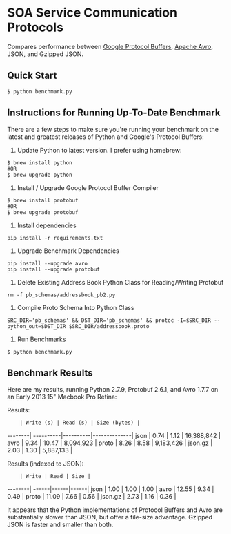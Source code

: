 # SOA Service Communication Protocols

Compares performance between [Google Protocol Buffers](https://developers.google.com/protocol-buffers/), [Apache Avro](http://avro.apache.org/), JSON, and Gzipped JSON.

## Quick Start
```
$ python benchmark.py
```

## Instructions for Running Up-To-Date Benchmark
There are a few steps to make sure you're running your benchmark on the latest and greatest releases
of Python and Google's Protocol Buffers:

1. Update Python to latest version. I prefer using homebrew:
  ```
  $ brew install python
  #OR
  $ brew upgrade python
  ```
1. Install / Upgrade Google Protocol Buffer Compiler
  ```
  $ brew install protobuf
  #OR
  $ brew upgrade protobuf
  ```
1. Install dependencies
  ```
  pip install -r requirements.txt
  ```
1. Upgrade Benchmark Dependencies
  ```
  pip install --upgrade avro
  pip install --upgrade protobuf
  ```
1. Delete Existing Address Book Python Class for Reading/Writing Protobuf
  ```
  rm -f pb_schemas/addressbook_pb2.py
  ```
1. Compile Proto Schema Into Python Class
  ```
  SRC_DIR='pb_schemas' && DST_DIR='pb_schemas' && protoc -I=$SRC_DIR --python_out=$DST_DIR $SRC_DIR/addressbook.proto
  ```
1. Run Benchmarks
  ```
  $ python benchmark.py
  ```


## Benchmark Results
Here are my results, running Python 2.7.9, Protobuf 2.6.1, and Avro 1.7.7 on an Early 2013 15" Macbook Pro Retina:


Results:

        | Write (s) | Read (s) | Size (bytes) |
--------| ----------|----------|--------------|
json    | 0.74      | 1.12     | 16,388,842   |
avro    | 9.34      | 10.47    | 8,094,923    |
proto   | 8.26      | 8.58     | 9,183,426    |
json.gz | 2.03      | 1.30     | 5,887,133    |



Results (indexed to JSON):

        | Write | Read | Size |
--------| ------|------|------|
json    | 1.00  | 1.00 | 1.00 |
avro    | 12.55 | 9.34 | 0.49 |
proto   | 11.09 | 7.66 | 0.56 |
json.gz | 2.73  | 1.16 | 0.36 |

It appears that the Python implementations of Protocol Buffers and Avro are substantially slower than JSON, but offer a file-size advantage.
Gzipped JSON is faster and smaller than both.


